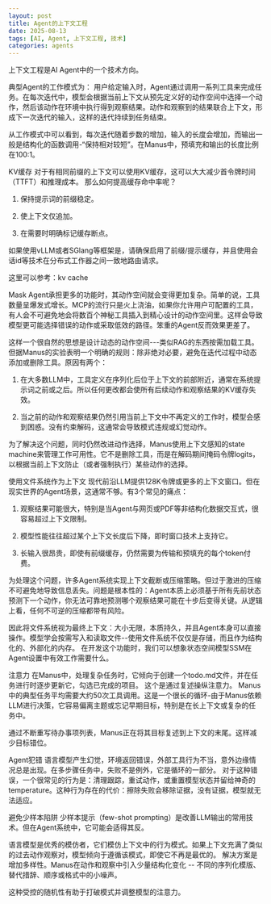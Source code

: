 ```yaml
---
layout: post
title: Agent的上下文工程
date: 2025-08-13
tags: [AI, Agent, 上下文工程, 技术]
categories: agents
---
```


上下文工程是AI Agent中的一个技术方向。

典型Agent的工作模式为： 用户给定输入时，Agent通过调用一系列工具来完成任务。在每次迭代中，模型会根据当前上下文从预先定义好的动作空间中选择一个动作，然后该动作在环境中执行得到观察结果。动作和观察到的结果联合上下文，形成下一次迭代的输入，这样的迭代持续到任务结束。

从工作模式中可以看到，每次迭代随着步数的增加，输入的长度会增加，而输出一般是结构化的函数调用-“保持相对较短”。在Manus中，预填充和输出的长度比例在100:1。

KV缓存
对于有相同前缀的上下文可以使用KV缓存，这可以大大减少首令牌时间（TTFT）和推理成本。 那么如何提高缓存命中率呢？

1. 保持提示词的前缀稳定。

2. 使上下文仅追加。

3. 在需要时明确标记缓存断点。

如果使用vLLM或者SGlang等框架是，请确保启用了前缀/提示缓存，并且使用会话id等技术在分布式工作器之间一致地路由请求。

这里可以参考：kv cache

Mask
Agent承担更多的功能时，其动作空间就会变得更加复杂。简单的说，工具数量呈爆发式增长。MCP的流行只是火上浇油，如果你允许用户可配置的工具，有人会不可避免地会将数百个神秘工具插入到精心设计的动作空间里。这样会导致模型更可能选择错误的动作或采取低效的路径。笨重的Agent反而效果更差了。

这样一个很自然的思想是设计动态的动作空间---类似RAG的东西按需加载工具。 但据Manus的实验表明一个明确的规则：除非绝对必要，避免在迭代过程中动态添加或删除工具。原因有两个：

1. 在大多数LLM中，工具定义在序列化后位于上下文的前部附近，通常在系统提示词之前或之后。所以任何更改都会使所有后续动作和观察结果的KV缓存失效。

2. 当之前的动作和观察结果仍然引用当前上下文中不再定义的工作时，模型会感到困惑。没有约束解码，这通常会导致模式违规或幻觉动作。

为了解决这个问题，同时仍然改进动作选择，Manus使用上下文感知的state machine来管理工作可用性。它不是删除工具，而是在解码期间掩码令牌logits，以根据当前上下文防止（或者强制执行）某些动作的选择。

使用文件系统作为上下文
现代前沿LLM提供128K令牌或更多的上下文窗口。但在现实世界的Agent场景，这通常不够。有3个常见的痛点：

1. 观察结果可能很大，特别是当Agent与网页或PDF等非结构化数据交互式，很容易超过上下文限制。

2. 模型性能往往超过某个上下文长度后下降，即时窗口技术上支持它。

3. 长输入很昂贵，即使有前缀缓存，仍然需要为传输和预填充的每个token付费。

为处理这个问题，许多Agent系统实现上下文截断或压缩策略。但过于激进的压缩不可避免地导致信息丢失。问题是根本性的：Agent本质上必须基于所有先前状态预测下一个动作，你无法可靠地预测哪个观察结果可能在十步后变得关键。从逻辑上看，任何不可逆的压缩都带有风险。

因此将文件系统视为最终上下文：大小无限，本质持久，并且Agent本身可以直接操作。模型学会按需写入和读取文件--使用文件系统不仅仅是存储，而且作为结构化的、外部化的内存。 在开发这个功能时，我们可以想象状态空间模型SSM在Agent设置中有效工作需要什么。

注意力
在Manus中，处理复杂任务时，它倾向于创建一个todo.md文件，并在任务进行时逐步更新它，勾选已完成的项目。 这个是通过复述操纵注意力。 Manus中的典型任务平均需要大约50次工具调用。这是一个很长的循环-由于Manus依赖LLM进行决策，它容易偏离主题或忘记早期目标，特别是在长上下文或复杂的任务中。

通过不断重写待办事项列表，Manus正在将其目标复述到上下文的末尾。这样减少目标错位。

Agent犯错
语言模型产生幻觉，环境返回错误，外部工具行为不当，意外边缘情况总是出现。在多步骤任务中，失败不是例外，它是循环的一部分。 对于这种错误，一个很常见的行为是：清理跟踪，重试动作，或重置模型状态并留给神奇的temperature。这种行为存在的代价：擦除失败会移除证据，没有证据，模型就无法适应。

避免少样本陷阱
少样本提示（few-shot prompting）是改善LLM输出的常用技术。但在Agent系统中，它可能会适得其反。

语言模型是优秀的模仿者，它们模仿上下文中的行为模式。如果上下文充满了类似的过去动作观察对，模型倾向于遵循该模式，即使它不再是最优的。 解决方案是增加多样性。Manus在动作和观察中引入少量结构化变化 -- 不同的序列化模版、替代措辞、顺序或格式中的小噪声。

这种受控的随机性有助于打破模式并调整模型的注意力。